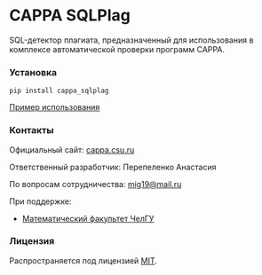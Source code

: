 # CAPPA SQLPlag
SQL-детектор плагиата, предназначенный для использования в комплексе автоматической проверки программ CAPPA.

### Установка
 
```shell
pip install cappa_sqlplag
```

[Пример использования](docs/usage.md)

### Контакты
Официальный сайт: [cappa.csu.ru](http://cappa.csu.ru/)   

Ответственный разработчик: Перепеленко Анастасия

По вопросам сотрудничества: mig19@mail.ru

При поддержке:
 * [Математический факультет ЧелГУ](http://math.csu.ru)

### Лицензия
Распространяется под лицензией [MIT](LICENSE).